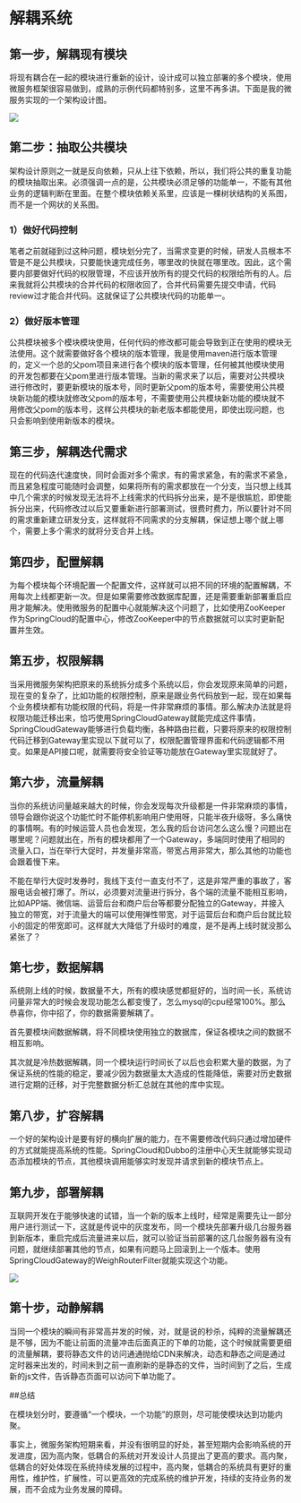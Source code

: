 # 解耦系统

## 第一步，解耦现有模块

将现有耦合在一起的模块进行重新的设计，设计成可以独立部署的多个模块，使用微服务框架很容易做到，成熟的示例代码都特别多，这里不再多讲。下面是我的微服务实现的一个架构设计图。

![](../Images/7.png)


## 第二步：抽取公共模块

架构设计原则之一就是反向依赖，只从上往下依赖，所以，我们将公共的重复功能的模块抽取出来。必须强调一点的是，公共模块必须足够的功能单一，不能有其他业务的逻辑判断在里面。在整个模块依赖关系里，应该是一棵树状结构的关系图，而不是一个网状的关系图。

### 1）做好代码控制

笔者之前就碰到过这种问题，模块划分完了，当需求变更的时候，研发人员根本不管是不是公共模块，只要能快速完成任务，哪里改的快就在哪里改。因此，这个需要内部要做好代码的权限管理，不应该开放所有的提交代码的权限给所有的人。后来我就将公共模块的合并代码的权限收回了，合并代码需要先提交申请，代码review过才能合并代码。这就保证了公共模块代码的功能单一。

### 2）做好版本管理

公共模块被多个模块模块使用，任何代码的修改都可能会导致到正在使用的模块无法使用。这个就需要做好各个模块的版本管理，我是使用maven进行版本管理的，定义一个总的父pom项目来进行各个模块的版本管理，任何被其他模块使用的开发包都要在父pom里进行版本管理。当新的需求来了以后，需要对公共模块进行修改时，要更新模块的版本号，同时更新父pom的版本号，需要使用公共模块新功能的模块就修改父pom的版本号，不需要使用公共模块新功能的模块就不用修改父pom的版本号，这样公共模块的新老版本都能使用，即使出现问题，也只会影响到使用新版本的模块。


## 第三步，解耦迭代需求

现在的代码迭代速度快，同时会面对多个需求，有的需求紧急，有的需求不紧急，而且紧急程度可能随时会调整，如果将所有的需求都放在一个分支，当只想上线其中几个需求的时候发现无法将不上线需求的代码拆分出来，是不是很尴尬，即使能拆分出来，代码修改过以后又要重新进行部署测试，很费时费力，所以要针对不同的需求重新建立研发分支，这样就将不同需求的分支解耦，保证想上哪个就上哪个，需要上多个需求的就将分支合并上线。


## 第四步，配置解耦

为每个模块每个环境配置一个配置文件，这样就可以把不同的环境的配置解耦，不用每次上线都更新一次。但是如果需要修改数据库配置，还是需要重新部署重启应用才能解决。使用微服务的配置中心就能解决这个问题了，比如使用ZooKeeper作为SpringCloud的配置中心，修改ZooKeeper中的节点数据就可以实时更新配置并生效。


## 第五步，权限解耦

当采用微服务架构把原来的系统拆分成多个系统以后，你会发现原来简单的问题，现在变的复杂了，比如功能的权限控制，原来是跟业务代码放到一起，现在如果每个业务模块都有功能权限的代码，将是一件非常麻烦的事情。那么解决办法就是将权限功能迁移出来，恰巧使用SpringCloudGateway就能完成这件事情，SpringCloudGateway能够进行负载均衡，各种路由拦截，只要将原来的权限控制代码迁移到Gateway里实现以下就可以了，权限配置管理界面和代码逻辑都不用变。如果是API接口呢，就需要将安全验证等功能放在Gateway里实现就好了。


## 第六步，流量解耦

当你的系统访问量越来越大的时候，你会发现每次升级都是一件非常麻烦的事情，领导会跟你说这个功能忙时不能停机影响用户使用呀，只能半夜升级呀，多么痛快的事情啊。有的时候运营人员也会发现，怎么我的后台访问怎么这么慢？问题出在哪里呢？问题就出在，所有的模块都用了一个Gateway，多端同时使用了相同的流量入口，当在举行大促时，并发量非常高，带宽占用非常大，那么其他的功能也会跟着慢下来。

不能在举行大促时发券时，我线下支付一直支付不了，这是非常严重的事故了，客服电话会被打爆了。所以，必须要对流量进行拆分，各个端的流量不能相互影响，比如APP端、微信端、运营后台和商户后台等都要分配独立的Gateway，并接入独立的带宽，对于流量大的端可以使用弹性带宽，对于运营后台和商户后台就比较小的固定的带宽即可。这样就大大降低了升级时的难度，是不是再上线时就没那么紧张了？


## 第七步，数据解耦

系统刚上线的时候，数据量不大，所有的模块感觉都挺好的，当时间一长，系统访问量非常大的时候会发现功能怎么都变慢了，怎么mysql的cpu经常100%。那么恭喜你，你中招了，你的数据需要解耦了。

首先要模块间数据解耦，将不同模块使用独立的数据库，保证各模块之间的数据不相互影响。

其次就是冷热数据解耦，同一个模块运行时间长了以后也会积累大量的数据，为了保证系统的性能的稳定，要减少因为数据量太大造成的性能降低，需要对历史数据进行定期的迁移，对于完整数据分析汇总就在其他的库中实现。

## 第八步，扩容解耦

一个好的架构设计是要有好的横向扩展的能力，在不需要修改代码只通过增加硬件的方式就能提高系统的性能。SpringCloud和Dubbo的注册中心天生就能够实现动态添加模块的节点，其他模块调用能够实时发现并请求到新的模块节点上。

## 第九步，部署解耦

互联网开发在于能够快速的试错，当一个新的版本上线时，经常是需要先让一部分用户进行测试一下，这就是传说中的灰度发布，同一个模块先部署升级几台服务器到新版本，重启完成后流量进来以后，就可以验证当前部署的这几台服务器有没有问题，就继续部署其他的节点，如果有问题马上回滚到上一个版本。使用SpringCloudGateway的WeighRouterFilter就能实现这个功能。

![](../Images/8.png)

## 第十步，动静解耦

当同一个模块的瞬间有非常高并发的时候，对，就是说的秒杀，纯粹的流量解耦还是不够，因为不能让前面的流量冲击后面真正的下单的功能，这个时候就需要更细的流量解耦，要将静态文件的访问通通抛给CDN来解决，动态和静态之间是通过定时器来出发的，时间未到之前一直刷新的是静态的文件，当时间到了之后，生成新的js文件，告诉静态页面可以访问下单功能了。


##总结

在模块划分时，要遵循“一个模块，一个功能”的原则，尽可能使模块达到功能内聚。

事实上，微服务架构短期来看，并没有很明显的好处，甚至短期内会影响系统的开发进度，因为高内聚，低耦合的系统对开发设计人员提出了更高的要求。高内聚，低耦合的好处体现在系统持续发展的过程中，高内聚，低耦合的系统具有更好的重用性，维护性，扩展性，可以更高效的完成系统的维护开发，持续的支持业务的发展，而不会成为业务发展的障碍。
